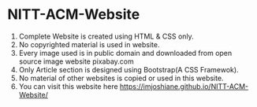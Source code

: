 # NITT-ACM-Website
1. Complete Website is created using HTML & CSS only.
2. No copyrighted material is used in website.
3. Every image used is in public domain and downloaded from open source image website pixabay.com
4. Only Article section is designed using Bootstrap(A CSS Framewok).
5. No material of other websites is copied or used in this website.
6. You can visit this website here https://imjoshiane.github.io/NITT-ACM-Website/
